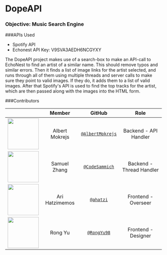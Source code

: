 # DopeAPI

### Objective: Music Search Engine

###APIs Used

- Spotify API
- Echonest API Key: V9SVA3AEDH6NCGYXY

The DopeAPI project makes use of a search-box to make an API-call to EchoNest to find an artist of a similar name. This should remove typos and similar errors. Then it finds a list of image links for the artist selected, and runs through all of them using multiple threads and server calls to make sure they point to valid images. If they do, it adds them to a list of valid images. After that Spotify's API is used to find the top tracks for the artist, which are then passed along with the images into the HTML form.

###Contributors

|                                       |   **Member**   |                   **GitHub**                 |            **Role**            |
|---------------------------------------|:--------------:|:--------------------------------------------:|:------------------------------:|
| <img src="images/albert.png" width="100" height="100" /> | Albert Mokrejs   |[`@AlbertMokrejs`](https://github.com/AlbertMokrejs)        | Backend - API Handler  |
| <img src="images/samuel.png" width="100" height="100" /> | Samuel Zhang |[`@CodeSammich`](https://github.com/CodeSammich)    | Backend - Thread Handler  |
| <img src="images/ari.png" width="100" height="100" /> | Ari Hatzimemos    |[`@ahatzi`](https://github.com/ahatzi)| Frontend - Overseer |
| <img src="images/rong.png" width="100" height="100" />  | Rong Yu  |[`@RongYu98`](https://github.com/RongYu98)        | Frontend - Designer  |

